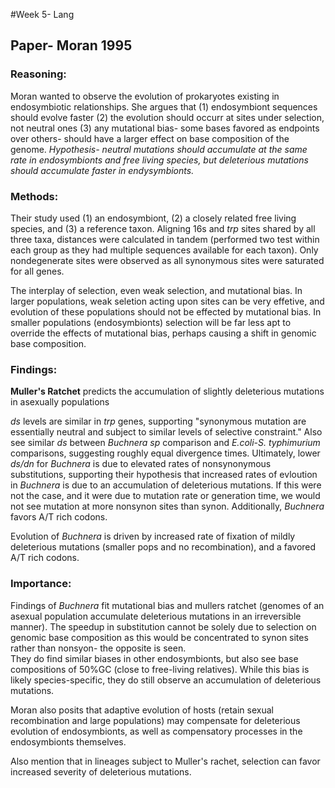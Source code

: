 #Week 5- Lang

## Paper- Moran 1995
	
### Reasoning:
Moran wanted to observe the evolution of prokaryotes existing in endosymbiotic relationships.  She argues that (1) endosymbiont sequences should evolve faster (2) the evolution should occurr at sites under selection, not neutral ones (3) any mutational bias- some bases favored as endpoints over others- should have a larger effect on base composition of the genome. *Hypothesis- neutral mutations should accumulate at the same rate in endosymbionts and free living species, but deleterious mutations should accumulate faster in endysymbionts.*

### Methods:
Their study used (1) an endosymbiont, (2) a closely related free living species, and (3) a reference taxon. Aligning 16s and *trp* sites shared by all three taxa, distances were calculated in tandem (performed two test within each group as they had multiple sequences available for each taxon). Only nondegenerate sites were observed as all synonymous sites were saturated for all genes. 

The interplay of selection, even weak selection, and mutational bias.  In larger populations, weak seletion acting upon sites can be very effetive, and evolution of these populations should not be effected by mutational bias.  In smaller populations (endosymbionts) selection will be far less apt to override the effects of mutational bias, perhaps causing a shift in genomic base composition. 

### Findings:

**Muller's Ratchet** predicts the accumulation of slightly deleterious mutations in asexually populations

*ds* levels are similar in *trp* genes, supporting "synonymous mutation are essentially neutral and subject to similar levels of selective constraint." Also see similar *ds* between *Buchnera sp* comparison and *E.coli-S. typhimurium* comparisons, suggesting roughly equal divergence times.  Ultimately, lower *ds/dn* for *Buchnera* is due to elevated rates of nonsynonymous substitutions, supporting their hypothesis that increased rates of evloution in *Buchnera* is due to an accumulation of deleterious mutations. If this were not the case, and it were due to mutation rate or generation time, we would not see mutation at more nonsynon sites than synon. Additionally, *Buchnera* favors A/T rich codons. 

Evolution of *Buchnera* is driven by increased rate of fixation of mildly deleterious mutations (smaller pops and no recombination), and a favored A/T rich codons. 

### Importance:
Findings of *Buchnera* fit mutational bias and mullers ratchet (genomes of an asexual population accumulate deleterious mutations in an irreversible manner). The speedup in substitution cannot be solely due to selection on genomic base composition as this would be concentrated to synon sites rather than nonsyon- the opposite is seen.  
They do find similar biases in other endosymbionts, but also see base compositions of 50%GC (close to free-living relatives).  While this bias is likely species-specific, they do still observe an accumulation of deleterious mutations. 

Moran also posits that adaptive evolution of hosts (retain sexual recombination and large populations) may compensate for deleterious evolution of endosymbionts, as well as compensatory processes in the endosymbionts themselves. 

Also mention that in lineages subject to Muller's rachet, selection can favor increased severity of deleterious mutations. 